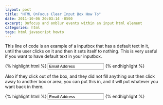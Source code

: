 ```yaml
---
layout: post
title: "HTML OnFocus Clear Input Box How To"
date: 2011-10-06 20:03:14 -0500
excerpt: Onfocus and onblur events within an input html element
categories: html
tags: html javascript howto
---
```

This line of code is an example of a inputbox that has a default text in it, until the user clicks on it and then it sets itself to nothing. This is very useful if you want to have default text in your inputbox.  

{% highlight html %}
<input type="text" value="Email Address" onfocus="if(this.value==this.defaultValue) this.value='';">
{% endhighlight %}

Also if they click out of the box, and they did not fill anything out then click away to another box or area, you can put this in, and it will put whatever you want back in there.  

{% highlight html %}
<input type="text" value="Email Address" onblur="if(this.value=='') this.value='Email Address';">
{% endhighlight %}
